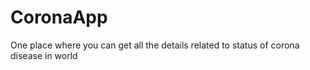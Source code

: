 # CoronaApp
One place where you can get all the details related to status of corona disease in world 

